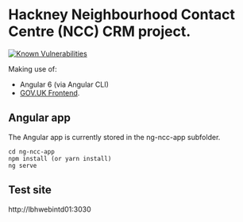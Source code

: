 # Hackney Neighbourhood Contact Centre (NCC) CRM project.

[![Known Vulnerabilities](https://snyk.io/test/github/LBHackney-IT/NCC/badge.svg?targetFile=ng-ncc-app%2Fpackage.json)](https://snyk.io/test/github/LBHackney-IT/NCC?targetFile=ng-ncc-app%2Fpackage.json)

Making use of:

- Angular 6 (via Angular CLI)
- [GOV.UK Frontend](https://github.com/alphagov/govuk-frontend).

## Angular app

The Angular app is currently stored in the ng-ncc-app subfolder.

```
cd ng-ncc-app
npm install (or yarn install)
ng serve
```

## Test site
http://lbhwebintd01:3030
